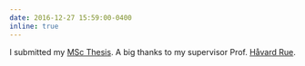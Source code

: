 ```yaml
---
date: 2016-12-27 15:59:00-0400
inline: true
---
```


I submitted my [MSc Thesis](https://ntnuopen.ntnu.no/ntnu-xmlui/handle/11250/2433761). A big thanks to my supervisor Prof. [Håvard Rue](http://www.math.ntnu.no/~hrue).
